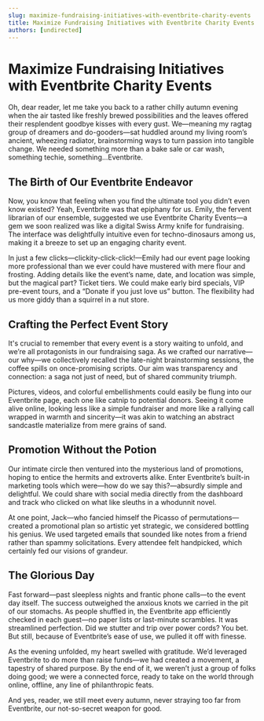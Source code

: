 ```yaml
---
slug: maximize-fundraising-initiatives-with-eventbrite-charity-events
title: Maximize Fundraising Initiatives with Eventbrite Charity Events
authors: [undirected]
---
```


# Maximize Fundraising Initiatives with Eventbrite Charity Events

Oh, dear reader, let me take you back to a rather chilly autumn evening when the air tasted like freshly brewed possibilities and the leaves offered their resplendent goodbye kisses with every gust. We—meaning my ragtag group of dreamers and do-gooders—sat huddled around my living room’s ancient, wheezing radiator, brainstorming ways to turn passion into tangible change. We needed something more than a bake sale or car wash, something techie, something...Eventbrite.

## The Birth of Our Eventbrite Endeavor

Now, you know that feeling when you find the ultimate tool you didn’t even know existed? Yeah, Eventbrite was that epiphany for us. Emily, the fervent librarian of our ensemble, suggested we use Eventbrite Charity Events—a gem we soon realized was like a digital Swiss Army knife for fundraising. The interface was delightfully intuitive even for techno-dinosaurs among us, making it a breeze to set up an engaging charity event.

In just a few clicks—clickity-click-click!—Emily had our event page looking more professional than we ever could have mustered with mere flour and frosting. Adding details like the event’s name, date, and location was simple, but the magical part? Ticket tiers. We could make early bird specials, VIP pre-event tours, and a “Donate if you just love us” button. The flexibility had us more giddy than a squirrel in a nut store.

## Crafting the Perfect Event Story

It's crucial to remember that every event is a story waiting to unfold, and we’re all protagonists in our fundraising saga. As we crafted our narrative—our why—we collectively recalled the late-night brainstorming sessions, the coffee spills on once-promising scripts. Our aim was transparency and connection: a saga not just of need, but of shared community triumph.

Pictures, videos, and colorful embellishments could easily be flung into our Eventbrite page, each one like catnip to potential donors. Seeing it come alive online, looking less like a simple fundraiser and more like a rallying call wrapped in warmth and sincerity—it was akin to watching an abstract sandcastle materialize from mere grains of sand.

## Promotion Without the Potion

Our intimate circle then ventured into the mysterious land of promotions, hoping to entice the hermits and extroverts alike. Enter Eventbrite’s built-in marketing tools which were—how do we say this?—absurdly simple and delightful. We could share with social media directly from the dashboard and track who clicked on what like sleuths in a whodunnit novel. 

At one point, Jack—who fancied himself the Picasso of permutations—created a promotional plan so artistic yet strategic, we considered bottling his genius. We used targeted emails that sounded like notes from a friend rather than spammy solicitations. Every attendee felt handpicked, which certainly fed our visions of grandeur.

## The Glorious Day

Fast forward—past sleepless nights and frantic phone calls—to the event day itself. The success outweighed the anxious knots we carried in the pit of our stomachs. As people shuffled in, the Eventbrite app efficiently checked in each guest—no paper lists or last-minute scrambles. It was streamlined perfection. Did we stutter and trip over power cords? You bet. But still, because of Eventbrite’s ease of use, we pulled it off with finesse.

As the evening unfolded, my heart swelled with gratitude. We’d leveraged Eventbrite to do more than raise funds—we had created a movement, a tapestry of shared purpose. By the end of it, we weren’t just a group of folks doing good; we were a connected force, ready to take on the world through online, offline, any line of philanthropic feats.

And yes, reader, we still meet every autumn, never straying too far from Eventbrite, our not-so-secret weapon for good.